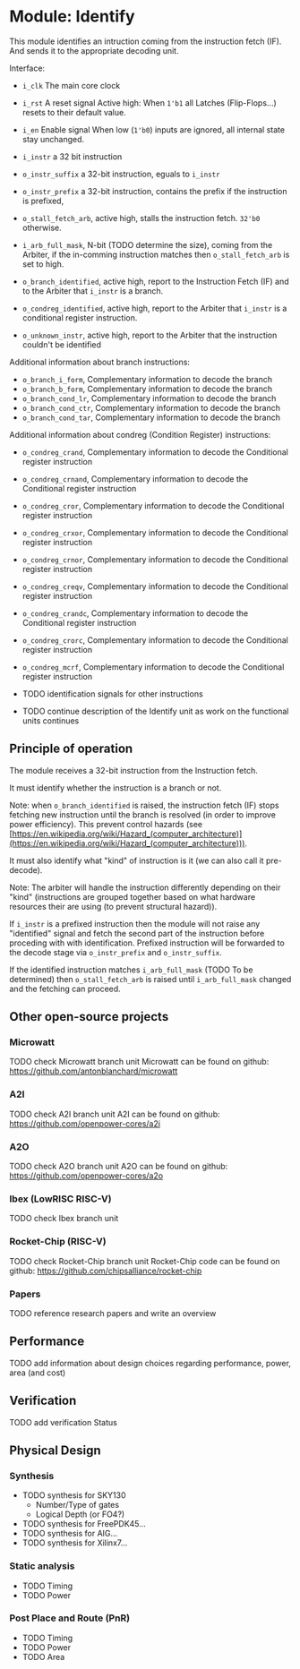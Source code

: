 # Module: Identify

This module identifies an intruction coming from the instruction fetch (IF).
And sends it to the appropriate decoding unit.

Interface:
- `i_clk` The main core clock
- `i_rst` A reset signal
Active high: When `1'b1` all Latches (Flip-Flops...) resets to their default value.
- `i_en` Enable signal
When low (`1'b0`) inputs are ignored, all internal state stay unchanged.
- `i_instr` a 32 bit instruction

- `o_instr_suffix` a 32-bit instruction, eguals to `i_instr`
- `o_instr_prefix` a 32-bit instruction, contains the prefix if the instruction is prefixed,

- `o_stall_fetch_arb`, active high, stalls the instruction fetch.
  `32'b0` otherwise.
- `i_arb_full_mask`, N-bit (TODO determine the size), coming from the Arbiter, if the in-comming
  instruction matches then `o_stall_fetch_arb` is set to high.  

- `o_branch_identified`, active high, report to the Instruction Fetch (IF) and to the Arbiter
that `i_instr` is a branch.
- `o_condreg_identified`, active high, report to the Arbiter that `i_instr` is a
  conditional register instruction.
- `o_unknown_instr`, active high, report to the Arbiter that the instruction couldn't be identified

Additional information about branch instructions:
- `o_branch_i_form`, Complementary information to decode the branch
- `o_branch_b_form`, Complementary information to decode the branch
- `o_branch_cond_lr`, Complementary information to decode the branch
- `o_branch_cond_ctr`, Complementary information to decode the branch
- `o_branch_cond_tar`, Complementary information to decode the branch

Additional information about condreg (Condition Register) instructions:
- `o_condreg_crand`, Complementary information to decode the Conditional register instruction
- `o_condreg_crnand`, Complementary information to decode the Conditional register instruction
- `o_condreg_cror`, Complementary information to decode the Conditional register instruction
- `o_condreg_crxor`, Complementary information to decode the Conditional register instruction
- `o_condreg_crnor`, Complementary information to decode the Conditional register instruction
- `o_condreg_creqv`, Complementary information to decode the Conditional register instruction
- `o_condreg_crandc`, Complementary information to decode the Conditional register instruction
- `o_condreg_crorc`, Complementary information to decode the Conditional register instruction
- `o_condreg_mcrf`, Complementary information to decode the Conditional register instruction

- TODO identification signals for other instructions
- TODO continue description of the Identify unit as work on the functional units continues

## Principle of operation
The module receives a 32-bit instruction from the Instruction fetch.

It must identify whether the instruction is a branch or not.

Note: when `o_branch_identified` is raised, the instruction fetch (IF) stops fetching new
instruction until the branch is resolved (in order to improve power efficiency).
This prevent control hazards (see
[https://en.wikipedia.org/wiki/Hazard_(computer_architecture)](https://en.wikipedia.org/wiki/Hazard_(computer_architecture))).

It must also identify what "kind" of instruction is it (we can also call it pre-decode).

Note: The arbiter will handle the instruction differently depending on their "kind" (instructions
are grouped together based on what hardware resources their are using (to prevent structural hazard)).

If `i_instr` is a prefixed instruction then the module will not raise any "identified" signal and
fetch the second part of the instruction before proceding with with identification. Prefixed
instruction will be forwarded to the decode stage via `o_instr_prefix` and `o_instr_suffix`.

If the identified instruction matches `i_arb_full_mask` (TODO To be determined) then
`o_stall_fetch_arb` is raised until `i_arb_full_mask` changed and the fetching can proceed.

## Other open-source projects

### Microwatt
TODO check Microwatt branch unit
Microwatt can be found on github: https://github.com/antonblanchard/microwatt

### A2I
TODO check A2I branch unit
A2I can be found on github: https://github.com/openpower-cores/a2i

### A2O
TODO check A2O branch unit
A2O can be found on github: https://github.com/openpower-cores/a2o

### Ibex (LowRISC RISC-V)
TODO check Ibex branch unit

### Rocket-Chip (RISC-V)
TODO check Rocket-Chip branch unit
Rocket-Chip code can be found on github: https://github.com/chipsalliance/rocket-chip

### Papers
TODO reference research papers and write an overview

## Performance
TODO add information about design choices regarding performance, power, area (and cost)

## Verification
TODO add verification Status

## Physical Design
### Synthesis
- TODO synthesis for SKY130
    - Number/Type of gates
    - Logical Depth (or FO4?)
- TODO synthesis for FreePDK45...
- TODO synthesis for AIG...
- TODO synthesis for Xilinx7...

### Static analysis
- TODO Timing
- TODO Power

### Post Place and Route (PnR)
- TODO Timing
- TODO Power
- TODO Area
